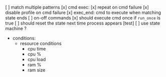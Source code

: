 [ ] match multiple patterns
[x] cmd exec:
    [x] repeat on cmd failure
    [x] disable profile on cmd failure
    [x] exec_end: cmd to execute when matching state ends
[ ] on-off commands 
    [x] should execute cmd once if `run_once` is true
    [ ] should reset the state next time process appears [test]
[ ] use state machine ?
- conditions:
    - resource conditions
        - cpu time
        - cpu %
        - cpu load
        - ram %
        - ram size

